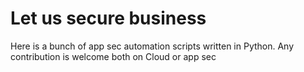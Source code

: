 # Let us secure business
Here is a bunch of app sec automation scripts written in Python. Any contribution is welcome both on Cloud or app sec
